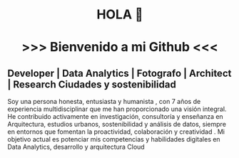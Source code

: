 <h1 align="center">HOLA 👋</h1>
<h1 align="center">>>> Bienvenido a mi Github <<<</h1>

**Developer** | **Data Analytics** | **Fotografo** | **Architect** | **Research Ciudades y sostenibilidad**
---
Soy una persona honesta, entusiasta y humanista , con 7 años de experiencia multidisciplinar que me han proporcionado una visión integral. He contribuido activamente en investigación, consultoría y enseñanza en Arquitectura, estudios urbanos, sostenibilidad y análisis de datos, siempre en entornos que fomentan la proactividad, colaboración y creatividad . Mi objetivo actual es potenciar mis competencias y habilidades digitales en Data Analytics, desarrollo y arquitectura Cloud 


<!--
**shuberth79/shuberth79** is a ✨ _special_ ✨ repository because its `README.md` (this file) appears on your GitHub profile.

Here are some ideas to get you started:

- 🔭 I’m currently working on ...
- 🌱 I’m currently learning ...
- 👯 I’m looking to collaborate on ...
- 🤔 I’m looking for help with ...
- 💬 Ask me about ...
- 📫 How to reach me: ...
- 😄 Pronouns: ...
- ⚡ Fun fact: ...
-->
